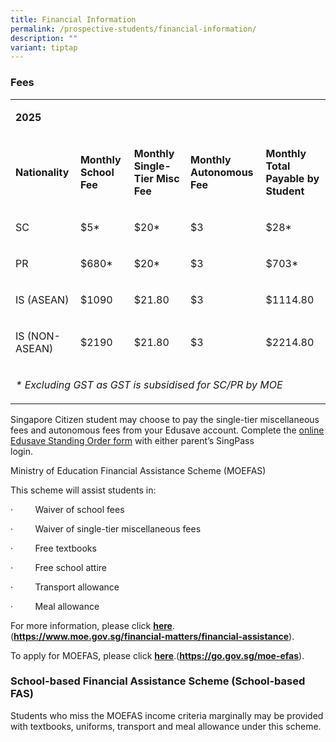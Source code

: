 ```yaml
---
title: Financial Information
permalink: /prospective-students/financial-information/
description: ""
variant: tiptap
---
```

<h3>Fees</h3>
<table style="minWidth: 125px">
<colgroup>
<col>
<col>
<col>
<col>
<col>
</colgroup>
<tbody>
<tr>
<td rowspan="1" colspan="5">
<p><strong>2025</strong>
</p>
</td>
</tr>
<tr>
<td rowspan="1" colspan="1">
<p><strong>Nationality</strong>
</p>
</td>
<td rowspan="1" colspan="1">
<p><strong>Monthly School Fee</strong>
</p>
</td>
<td rowspan="1" colspan="1">
<p><strong>Monthly Single-Tier Misc Fee</strong>
</p>
</td>
<td rowspan="1" colspan="1">
<p><strong>Monthly Autonomous<br>Fee</strong>
</p>
</td>
<td rowspan="1" colspan="1">
<p><strong>Monthly Total Payable by Student</strong>
</p>
</td>
</tr>
<tr>
<td rowspan="1" colspan="1">
<p>SC</p>
</td>
<td rowspan="1" colspan="1">
<p>$5*</p>
</td>
<td rowspan="1" colspan="1">
<p>$20*</p>
</td>
<td rowspan="1" colspan="1">
<p>$3</p>
</td>
<td rowspan="1" colspan="1">
<p>$28*</p>
</td>
</tr>
<tr>
<td rowspan="1" colspan="1">
<p>PR</p>
</td>
<td rowspan="1" colspan="1">
<p>$680*</p>
</td>
<td rowspan="1" colspan="1">
<p>$20*</p>
</td>
<td rowspan="1" colspan="1">
<p>$3</p>
</td>
<td rowspan="1" colspan="1">
<p>$703*</p>
</td>
</tr>
<tr>
<td rowspan="1" colspan="1">
<p>IS (ASEAN)</p>
</td>
<td rowspan="1" colspan="1">
<p>$1090</p>
<p></p>
<p></p>
</td>
<td rowspan="1" colspan="1">
<p>$21.80</p>
<p></p>
</td>
<td rowspan="1" colspan="1">
<p>$3</p>
</td>
<td rowspan="1" colspan="1">
<p>$1114.80</p>
</td>
</tr>
<tr>
<td rowspan="1" colspan="1">
<p>IS (NON-ASEAN)</p>
</td>
<td rowspan="1" colspan="1">
<p>$2190</p>
<p></p>
</td>
<td rowspan="1" colspan="1">
<p>$21.80</p>
<p></p>
</td>
<td rowspan="1" colspan="1">
<p>$3</p>
</td>
<td rowspan="1" colspan="1">
<p>$2214.80</p>
</td>
</tr>
<tr>
<td rowspan="1" colspan="5">
<p><em>* Excluding GST as GST is subsidised for SC/PR by MOE</em>
</p>
</td>
</tr>
</tbody>
</table>
<p>Singapore Citizen student may choose to pay the single-tier miscellaneous
fees and autonomous fees from your Edusave account. Complete the <a href="https://form.gov.sg/5be24a1bb3f842000fdc4e59" rel="noopener noreferrer nofollow" target="_blank">online Edusave Standing Order form</a> with
either parent’s SingPass login.&nbsp;&nbsp;&nbsp;&nbsp;&nbsp;&nbsp;&nbsp;&nbsp;&nbsp;&nbsp;&nbsp;&nbsp;&nbsp;&nbsp;&nbsp;&nbsp;&nbsp;&nbsp;&nbsp;&nbsp;&nbsp;&nbsp;&nbsp;&nbsp;&nbsp;&nbsp;&nbsp;&nbsp;&nbsp;&nbsp;&nbsp;&nbsp;&nbsp;&nbsp;&nbsp;&nbsp;&nbsp;&nbsp;&nbsp;&nbsp;&nbsp;&nbsp;&nbsp;&nbsp;&nbsp;&nbsp;&nbsp;&nbsp;&nbsp;&nbsp;&nbsp;&nbsp;&nbsp;&nbsp;&nbsp;&nbsp;&nbsp;&nbsp;&nbsp;&nbsp;&nbsp;&nbsp;&nbsp;&nbsp;&nbsp;&nbsp;&nbsp;&nbsp;&nbsp;&nbsp;&nbsp;&nbsp;&nbsp;&nbsp;&nbsp;</p>
<p>Ministry of Education Financial Assistance Scheme (MOEFAS)</p>
<p>This scheme will assist students in:</p>
<p>·&nbsp;&nbsp;&nbsp;&nbsp;&nbsp;&nbsp;&nbsp;&nbsp; Waiver of school fees</p>
<p>·&nbsp;&nbsp;&nbsp;&nbsp;&nbsp;&nbsp;&nbsp;&nbsp; Waiver of single-tier
miscellaneous fees</p>
<p>·&nbsp;&nbsp;&nbsp;&nbsp;&nbsp;&nbsp;&nbsp;&nbsp; Free textbooks</p>
<p>·&nbsp;&nbsp;&nbsp;&nbsp;&nbsp;&nbsp;&nbsp;&nbsp; Free school attire</p>
<p>·&nbsp;&nbsp;&nbsp;&nbsp;&nbsp;&nbsp;&nbsp;&nbsp; Transport allowance</p>
<p>·&nbsp;&nbsp;&nbsp;&nbsp;&nbsp;&nbsp;&nbsp;&nbsp; Meal allowance</p>
<p>For more information, please click&nbsp;<strong><a href="https://www.moe.gov.sg/financial-matters/financial-assistance" rel="noopener noreferrer nofollow" target="_blank">here</a></strong>.(<strong><a href="https://www.moe.gov.sg/financial-matters/financial-assistance" rel="noopener noreferrer nofollow" target="_blank">https://www.moe.gov.sg/financial-matters/financial-assistance</a></strong>).</p>
<p>To apply for MOEFAS, please click&nbsp;<strong><a href="https://go.gov.sg/moe-efas" rel="noopener noreferrer nofollow" target="_blank">here</a></strong>.(<strong><a href="https://go.gov.sg/moe-efas" rel="noopener noreferrer nofollow" target="_blank">https://go.gov.sg/moe-efas</a></strong>).</p>
<h3>School-based Financial Assistance Scheme (School-based FAS)</h3>
<p>Students who miss the MOEFAS income criteria marginally may be provided
with textbooks, uniforms, transport and meal allowance under this scheme.</p>